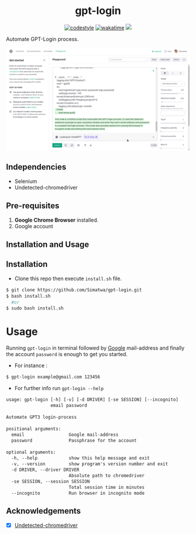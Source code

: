 <h1 align="center">gpt-login</h1>
<p align="center">
 <a href="#"><img alt='codestyle' src="https://img.shields.io/static/v1?logo=Black&label=Code style&message=Black&color=black"/></a>
 <a href="https://wakatime.com/badge/github/Simatwa/gpt-login"><img src="https://wakatime.com/badge/github/Simatwa/gpt-login.svg" alt="wakatime"></a>
  <a href='#'><img src="https://img.shields.io/static/v1?logo=coverage&label=Coverage&message=95%&color=green"/></a>
</p>

Automate GPT-Login process.

![GPT-Browser-interface](assets/screenshot.png)

## Independencies 

* Selenium
* Undetected-chromedriver

## Pre-requisites

1. **Google Chrome Browser** installed.
2. Google account

## Installation and Usage

## Installation

- Clone this repo then execute `install.sh` file.

```sh
$ git clone https://github.com/Simatwa/gpt-login.git
$ bash install.sh
  #or
$ sudo bash install.sh
```
# Usage

Running `gpt-login` in terminal followed by [Google](https://google.com) mail-address and finally  the account `password` is enough to get you started.

-  For instance :

 ```sh
 $ gpt-login example@gmail.com 123456
```

- For further info run `gpt-login --help` 

```
usage: gpt-login [-h] [-v] [-d DRIVER] [-se SESSION] [--incognito]
                 email password

Automate GPT3 login-process

positional arguments:
  email                 Google mail-address
  password              Passphrase for the account

optional arguments:
  -h, --help            show this help message and exit
  -v, --version         show program's version number and exit
  -d DRIVER, --driver DRIVER
                        Absolute path to chromedriver
  -se SESSION, --session SESSION
                        Total session time in minutes
  --incognito           Run browser in incognito mode
  ```

  ## Acknowledgements

  - [x] [Undetected-chromedriver](https://github.com/ultrafunkamsterdam/undetected-chromedriver)
